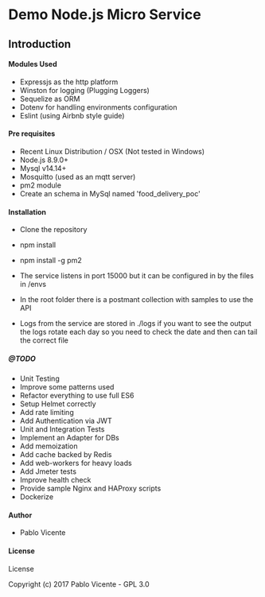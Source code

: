 Demo Node.js Micro Service
==================================

Introduction
------------

#### Modules Used

* Expressjs as the http platform
* Winston for logging (Plugging Loggers)
* Sequelize as ORM
* Dotenv for handling environments configuration
* Eslint (using Airbnb style guide)

#### Pre requisites

* Recent Linux Distribution / OSX (Not tested in Windows)
* Node.js 8.9.0+
* Mysql v14.14+
* Mosquitto (used as an mqtt server)
* pm2 module
* Create an schema in MySql named 'food_delivery_poc'

#### Installation

* Clone the repository
* npm install
* npm install -g pm2

* The service listens in port 15000 but it can be configured in by the files in /envs
* In the root folder there is a postmant collection with samples to use the API
* Logs from the service are stored in ./logs if you want to see the output the logs rotate each day so you need to check the date and then can tail the correct file

##### @TODO

* Unit Testing
* Improve some patterns used
* Refactor everything to use full ES6
* Setup Helmet correctly
* Add rate limiting
* Add Authentication via JWT 
* Unit and Integration Tests
* Implement an Adapter for DBs
* Add memoization
* Add cache backed by Redis
* Add web-workers for heavy loads
* Add Jmeter tests
* Improve health check
* Provide sample Nginx and HAProxy scripts
* Dockerize

#### Author

* Pablo Vicente

#### License

License

Copyright (c) 2017 Pablo Vicente - GPL 3.0